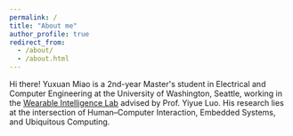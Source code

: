 ```yaml
---
permalink: /
title: "About me"
author_profile: true
redirect_from:
  - /about/
  - /about.html
---
```


Hi there! Yuxuan Miao is a 2nd-year Master's student in Electrical and Computer Engineering at the University of Washington, Seattle, working in the <a href="https://yyueluo.com/group.html" target="_blank" rel="noopener noreferrer">Wearable Intelligence Lab</a> advised by Prof. Yiyue Luo. His research lies at the intersection of Human–Computer Interaction, Embedded Systems, and Ubiquitous Computing.
